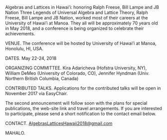 Algebras and Lattices in Hawai’i: honoring Ralph Freese, Bill Lampe and JB Nation
Three Legends of Universal Algebra and Lattice Theory, Ralph Freese, Bill Lampe and JB Nation, worked most of their careers at the University of Hawai’i at Manoa. They all will be approximately 70 years old in May 2018, and a conference is being organized to celebrate their achievements.
 
VENUE. The conference will be hosted by University of Hawai’i at Manoa, Honolulu, HI, USA.
 
DATES.  May 22-24, 2018
 
ORGANIZING COMMITTEE. Kira Adaricheva (Hofstra University, NY), William DeMeo (University of Colorado, CO), Jennifer Hyndman (Univ. Northern British Columbia, Canada)
 
CONTRIBUTED TALKS. Applications for the contributed talks will be open in November 2017 via EasyChair.
 
The second announcement will follow soon with the plans for special publications, the web-site link and travel arrangements. If you are interested to participate, please send a short notification to the contact email below.
 
CONTACT.  AlgebrasLatticesHawaii2018@gmail.com
 
MAHALO.
